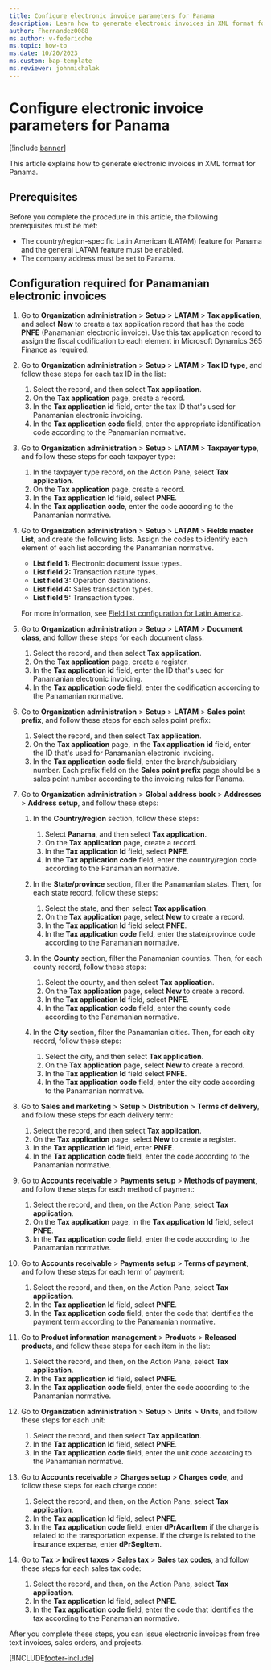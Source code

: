 ```yaml
---
title: Configure electronic invoice parameters for Panama
description: Learn how to generate electronic invoices in XML format for Panama, including prerequisites and a process for the required configuration for electronic invoices.
author: Fhernandez0088
ms.author: v-federicohe
ms.topic: how-to
ms.date: 10/20/2023
ms.custom: bap-template
ms.reviewer: johnmichalak
---
```


# Configure electronic invoice parameters for Panama

[!include [banner](../../includes/banner.md)]

This article explains how to generate electronic invoices in XML format for Panama.

## Prerequisites

Before you complete the procedure in this article, the following prerequisites must be met:

- The country/region-specific Latin American (LATAM) feature for Panama and the general LATAM feature must be enabled.
- The company address must be set to Panama.

## Configuration required for Panamanian electronic invoices

1. Go to **Organization administration** \> **Setup** \> **LATAM** \> **Tax application**, and select **New** to create a tax application record that has the code **PNFE** (Panamanian electronic invoice). Use this tax application record to assign the fiscal codification to each element in Microsoft Dynamics 365 Finance as required.
2. Go to **Organization administration** \> **Setup** \> **LATAM** \> **Tax ID type**, and follow these steps for each tax ID in the list:

    1. Select the record, and then select **Tax application**.
    2. On the **Tax application** page, create a record.
    3. In the **Tax application id** field, enter the tax ID that's used for Panamanian electronic invoicing.
    4. In the **Tax application code** field, enter the appropriate identification code according to the Panamanian normative.

3. Go to **Organization administration** \> **Setup** \> **LATAM** \> **Taxpayer type**, and follow these steps for each taxpayer type:

    1. In the taxpayer type record, on the Action Pane, select **Tax application**.
    2. On the **Tax application** page, create a record.
    3. In the **Tax application Id** field, select **PNFE**.
    4. In the **Tax application code**, enter the code according to the Panamanian normative.

4. Go to **Organization administration** \> **Setup** \> **LATAM** \> **Fields master List**, and create the following lists. Assign the codes to identify each element of each list according the Panamanian normative.

    - **List field 1:** Electronic document issue types.
    - **List field 2:** Transaction nature types.
    - **List field 3:** Operation destinations.
    - **List field 4:** Sales transaction types.
    - **List field 5:** Transaction types.

    For more information, see [Field list configuration for Latin America](ltm-core-field-master-lists.md).

5. Go to **Organization administration** \> **Setup** \> **LATAM** \> **Document class**, and follow these steps for each document class:

    1. Select the record, and then select **Tax application**.
    2. On the **Tax application** page, create a register.
    3. In the **Tax application id** field, enter the ID that's used for Panamanian electronic invoicing.
    4. In the **Tax application code** field, enter the codification according to the Panamanian normative.

6. Go to **Organization administration** \> **Setup** \> **LATAM** \> **Sales point prefix**, and follow these steps for each sales point prefix:

    1. Select the record, and then select **Tax application**.
    2. On the **Tax application** page, in the **Tax application id** field, enter the ID that's used for Panamanian electronic invoicing.
    3. In the **Tax application code** field, enter the branch/subsidiary number. Each prefix field on the **Sales point prefix** page should be a sales point number according to the invoicing rules for Panama.

7. Go to **Organization administration** \> **Global address book** \> **Addresses** \> **Address setup**, and follow these steps:

    1. In the **Country/region** section, follow these steps:

        1. Select **Panama**, and then select **Tax application**.
        2. On the **Tax application** page, create a record.
        3. In the **Tax application Id** field, select **PNFE**.
        4. In the **Tax application code** field, enter the country/region code according to the Panamanian normative.

    2. In the **State/province** section, filter the Panamanian states. Then, for each state record, follow these steps:

        1. Select the state, and then select **Tax application**.
        2. On the **Tax application** page, select **New** to create a record. 
        3. In the **Tax application Id** field select **PNFE**.
        4. In the **Tax application code** field, enter the state/province code according to the Panamanian normative.

    3. In the **County** section, filter the Panamanian counties. Then, for each county record, follow these steps:

        1. Select the county, and then select **Tax application**.
        2. On the **Tax application** page, select **New** to create a record.
        3. In the **Tax application Id** field, select **PNFE**.
        4. In the **Tax application code** field, enter the county code according to the Panamanian normative.
 
    4. In the **City** section, filter the Panamanian cities. Then, for each city record, follow these steps:

        1. Select the city, and then select **Tax application**.
        2. On the **Tax application** page, select **New** to create a record.
        3. In the **Tax application Id** field select **PNFE**.
        4. In the **Tax application code** field, enter the city code according to the Panamanian normative.

8. Go to **Sales and marketing** \> **Setup** \> **Distribution** \> **Terms of delivery**, and follow these steps for each delivery term:

    1. Select the record, and then select **Tax application**.
    2. On the **Tax application** page, select **New** to create a register.
    3. In the **Tax application Id** field, enter **PNFE**.
    4. In the **Tax application code** field, enter the code according to the Panamanian normative.

9. Go to **Accounts receivable** \> **Payments setup** \> **Methods of payment**, and follow these steps for each method of payment:

    1. Select the record, and then, on the Action Pane, select **Tax application**.
    2. On the **Tax application** page, in the **Tax application Id** field, select **PNFE**.
    3. In the **Tax application code** field, enter the code according to the Panamanian normative.

10. Go to **Accounts receivable** \> **Payments setup** \> **Terms of payment**, and follow these steps for each term of payment:

    1. Select the record, and then, on the Action Pane, select **Tax application**.
    2. In the **Tax application Id** field, select **PNFE**.
    3. In the **Tax application code** field, enter the code that identifies the payment term according to the Panamanian normative.

11. Go to **Product information management** \> **Products** \> **Released products**, and follow these steps for each item in the list:

    1. Select the record, and then, on the Action Pane, select **Tax application**.
    2. In the **Tax application id** field, select **PNFE**.
    3. In the **Tax application code** field, enter the code according to the Panamanian normative.

12. Go to **Organization administration** \> **Setup** \> **Units** \> **Units**, and follow these steps for each unit:

    1. Select the record, and then select **Tax application**.
    2. In the **Tax application Id** field, select **PNFE**.
    3. In the **Tax application code** field, enter the unit code according to the Panamanian normative.

13. Go to **Accounts receivable** \> **Charges setup** \> **Charges code**, and follow these steps for each charge code:

    1. Select the record, and then, on the Action Pane, select **Tax application**.
    2. In the **Tax application Id** field, select **PNFE**.
    3. In the **Tax application code** field, enter **dPrAcarItem** if the charge is related to the transportation expense. If the charge is related to the insurance expense, enter **dPrSegItem**.

14. Go to **Tax** \> **Indirect taxes** \> **Sales tax** \> **Sales tax codes**, and follow these steps for each sales tax code:

    1. Select the record, and then, on the Action Pane, select **Tax application**.
    2. In the **Tax application Id** field, select **PNFE**.
    3. In the **Tax application code** field, enter the code that identifies the tax according to the Panamanian normative.

After you complete these steps, you can issue electronic invoices from free text invoices, sales orders, and projects.

[!INCLUDE[footer-include](../../../includes/footer-banner.md)]
